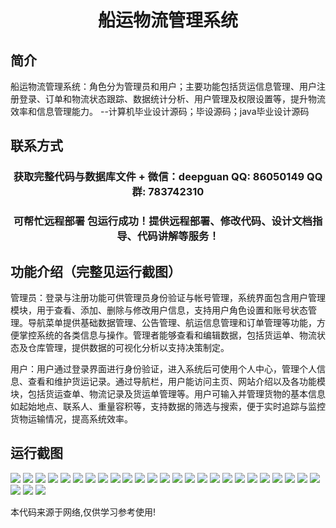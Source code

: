 <p><h1 align="center">船运物流管理系统</h1></p>

## 简介
船运物流管理系统：角色分为管理员和用户；主要功能包括货运信息管理、用户注册登录、订单和物流状态跟踪、数据统计分析、用户管理及权限设置等，提升物流效率和信息管理能力。    --计算机毕业设计源码；毕设源码；java毕业设计源码


## 联系方式
<p><h3 align="center">获取完整代码与数据库文件 + 微信：deepguan QQ: 86050149 QQ群: 783742310</h3></p>
<p><h3 align="center">可帮忙远程部署 包运行成功！提供远程部署、修改代码、设计文档指导、代码讲解等服务！</h3></p>

## 功能介绍（完整见运行截图）
管理员：登录与注册功能可供管理员身份验证与帐号管理，系统界面包含用户管理模块，用于查看、添加、删除与修改用户信息，支持用户角色设置和账号状态管理。导航菜单提供基础数据管理、公告管理、航运信息管理和订单管理等功能，方便掌控系统的各类信息与操作。管理者能够查看和编辑数据，包括货运单、物流状态及仓库管理，提供数据的可视化分析以支持决策制定。

用户：用户通过登录界面进行身份验证，进入系统后可使用个人中心，管理个人信息、查看和维护货运记录。通过导航栏，用户能访问主页、网站介绍以及各功能模块，包括货运查单、物流记录及货运单管理等。用户可输入并管理货物的基本信息如起始地点、联系人、重量容积等，支持数据的筛选与搜索，便于实时追踪与监控货物运输情况，提高系统效率。


## 运行截图
![](https://bs-1329754181.cos.ap-shanghai.myqcloud.com/spring/ShippingLogisticsManagementSystem/img/001.jpg)
![](https://bs-1329754181.cos.ap-shanghai.myqcloud.com/spring/ShippingLogisticsManagementSystem/img/002.jpg)
![](https://bs-1329754181.cos.ap-shanghai.myqcloud.com/spring/ShippingLogisticsManagementSystem/img/003.jpg)
![](https://bs-1329754181.cos.ap-shanghai.myqcloud.com/spring/ShippingLogisticsManagementSystem/img/004.jpg)
![](https://bs-1329754181.cos.ap-shanghai.myqcloud.com/spring/ShippingLogisticsManagementSystem/img/005.jpg)
![](https://bs-1329754181.cos.ap-shanghai.myqcloud.com/spring/ShippingLogisticsManagementSystem/img/006.jpg)
![](https://bs-1329754181.cos.ap-shanghai.myqcloud.com/spring/ShippingLogisticsManagementSystem/img/007.jpg)
![](https://bs-1329754181.cos.ap-shanghai.myqcloud.com/spring/ShippingLogisticsManagementSystem/img/008.jpg)
![](https://bs-1329754181.cos.ap-shanghai.myqcloud.com/spring/ShippingLogisticsManagementSystem/img/009.jpg)
![](https://bs-1329754181.cos.ap-shanghai.myqcloud.com/spring/ShippingLogisticsManagementSystem/img/010.jpg)
![](https://bs-1329754181.cos.ap-shanghai.myqcloud.com/spring/ShippingLogisticsManagementSystem/img/011.jpg)
![](https://bs-1329754181.cos.ap-shanghai.myqcloud.com/spring/ShippingLogisticsManagementSystem/img/012.jpg)
![](https://bs-1329754181.cos.ap-shanghai.myqcloud.com/spring/ShippingLogisticsManagementSystem/img/013.jpg)
![](https://bs-1329754181.cos.ap-shanghai.myqcloud.com/spring/ShippingLogisticsManagementSystem/img/014.jpg)
![](https://bs-1329754181.cos.ap-shanghai.myqcloud.com/spring/ShippingLogisticsManagementSystem/img/015.jpg)
![](https://bs-1329754181.cos.ap-shanghai.myqcloud.com/spring/ShippingLogisticsManagementSystem/img/016.jpg)
![](https://bs-1329754181.cos.ap-shanghai.myqcloud.com/spring/ShippingLogisticsManagementSystem/img/017.jpg)
![](https://bs-1329754181.cos.ap-shanghai.myqcloud.com/spring/ShippingLogisticsManagementSystem/img/018.jpg)
![](https://bs-1329754181.cos.ap-shanghai.myqcloud.com/spring/ShippingLogisticsManagementSystem/img/019.jpg)
![](https://bs-1329754181.cos.ap-shanghai.myqcloud.com/spring/ShippingLogisticsManagementSystem/img/020.jpg)
![](https://bs-1329754181.cos.ap-shanghai.myqcloud.com/spring/ShippingLogisticsManagementSystem/img/021.jpg)
![](https://bs-1329754181.cos.ap-shanghai.myqcloud.com/spring/ShippingLogisticsManagementSystem/img/022.jpg)
![](https://bs-1329754181.cos.ap-shanghai.myqcloud.com/spring/ShippingLogisticsManagementSystem/img/023.jpg)
![](https://bs-1329754181.cos.ap-shanghai.myqcloud.com/spring/ShippingLogisticsManagementSystem/img/024.jpg)
![](https://bs-1329754181.cos.ap-shanghai.myqcloud.com/spring/ShippingLogisticsManagementSystem/img/025.jpg)
![](https://bs-1329754181.cos.ap-shanghai.myqcloud.com/spring/ShippingLogisticsManagementSystem/img/026.jpg)
![](https://bs-1329754181.cos.ap-shanghai.myqcloud.com/spring/ShippingLogisticsManagementSystem/img/027.jpg)
![](https://bs-1329754181.cos.ap-shanghai.myqcloud.com/spring/ShippingLogisticsManagementSystem/img/028.jpg)

<p>本代码来源于网络,仅供学习参考使用!</p>
